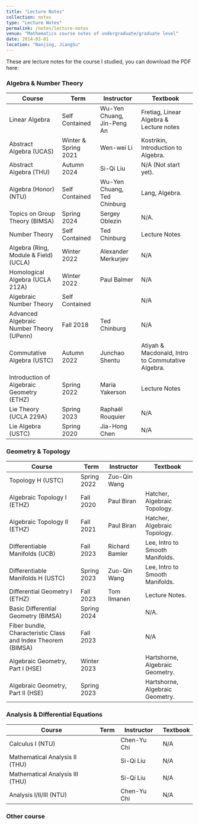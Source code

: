 ```yaml
---
title: "Lecture Notes"
collection: notes
type: "Lecture Notes"
permalink: /notes/lecture-notes
venue: "Mathematics course notes of undergraduate/graduate level"
date: 2014-03-01
location: "Nanjing, JiangSu"
---
```


These are lecture notes for the course I studied, you can download the PDF here:

### Algebra & Number Theory

| Course                                    | Term                            | Instructor               | Textbook                                      |
|-------------------------------------------|---------------------------------|--------------------------|-----------------------------------------------|
| Linear Algebra                            | Self Contained                  | Wu-Yen Chuang, Jin-Peng An  | Fretiag, Linear Algebra & Lecture notes    |
| Abstract Algebra (UCAS)                   | Winter & Spring 2021            | Wen-wei Li               | Kostrikin, Introduction to Algebra.           |
| Abstract Algebra (THU)                    | Autumn 2024                     | Si-Qi Liu                | N/A (Not start yet).                          |
| Algebra (Honor) (NTU)                     | Self Contained                  | Wu-Yen Chuang, Ted Chinburg        | Lang, Algebra.                      |
| Topics on Group Theory (BIMSA)            | Spring 2024                     | Sergey Oblezin           | N/A.                                          |
| Number Theory                             | Self Contained                  | Ted Chinburg             | Lecture Notes                                 |
| Algebra (Ring, Module & Field) (UCLA)     | Winter 2022                     | Alexander Merkurjev      | N/A                                           |
| Homological Algebra (UCLA 212A)           | Winter 2022                     | Paul Balmer              | N/A                                           |
| Algebraic Number Theory                   | Self Contained                  |                          | N/A                                           |
| Advanced Algebraic Number Theory (UPenn)  | Fall 2018                       | Ted Chinburg             | N/A                                           |
| Commutative Algebra (USTC)                | Autumn 2022                     |  Junchao Shentu          | Atiyah & Macdonald, Intro to Commutative Algebra. |
| Introduction of Algebraic Geometry (ETHZ) | Spring 2022                     |  Maria Yakerson          | Lecture Notes                                 |
| Lie Theory (UCLA 229A)                    | Spring 2023                     | Raphaël Rouquier         | N/A                                           |
| Lie Algebra (USTC)                        | Spring 2020                     | Jia-Hong Chen            | N/A                                           |

### Geometry & Topology

| Course                                    | Term                            | Instructor               | Textbook                             |
|-------------------------------------------|---------------------------------|--------------------------|--------------------------------------|
| Topology H (USTC)                         | Spring 2022                     |  Zuo-Qin Wang            |                 |
| Algebraic Topology I (ETHZ)               | Fall 2020                       |   Paul Biran             | Hatcher, Algebraic Topology.                |
| Algebraic Topology II (ETHZ)              | Fall 2021                       |    Paul Biran            | Hatcher, Algebraic Topology.                |
| Differentiable Manifolds (UCB)            | Fall 2023                       | Richard Bamler           | Lee, Intro to Smooth Manifolds.      |
| Differentiable Manifolds H (USTC)         | Spring 2023                     | Zuo-Qin Wang             | Lee, Intro to Smooth Manifolds.      |
| Differential Geometry I (ETHZ)            | Fall 2023                       | Tom Ilmanen              | Lecture Notes.         |
| Basic Differential Geometry (BIMSA)       | Spring 2024                     |                          | N/A.              |
| Fiber bundle, Characteristic Class and Index Theorem (BIMSA) | Fall 2023    |                          | N/A                                  |
| Algebraic Geometry, Part I (HSE)          | Winter 2023                     |                          | Hartshorne, Algebraic Geometry.               |
| Algebraic Geometry, Part II (HSE)         | Spring 2023                     |                          | Hartshorne, Algebraic Geometry.               |

### Analysis & Differential Equations

| Course                 | Term         | Instructor       | Textbook      |
|------------------------|--------------|------------------|---------------|
| Calculus I (NTU) |  | Chen-Yu Chi     | N/A           |
| Mathematical Analysis II (THU) |  | Si-Qi Liu     | N/A           |
| Mathematical Analysis III (THU) |  | Si-Qi Liu     | N/A           |
| Analysis I/II/III (NTU) |  | Chen-Yu Chi     | N/A           |

### Other course
